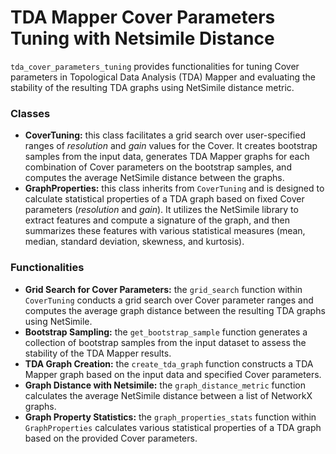 # **TDA Mapper Cover Parameters Tuning with Netsimile Distance**
`tda_cover_parameters_tuning` provides functionalities for tuning Cover parameters in Topological Data Analysis (TDA) Mapper and evaluating the stability of the resulting TDA graphs using NetSimile distance metric.

### **Classes**
- **CoverTuning:** this class facilitates a grid search over user-specified ranges of _resolution_ and _gain_ values for the Cover. It creates bootstrap samples from the input data, generates TDA Mapper graphs for each combination of Cover parameters on the bootstrap samples, and computes the average NetSimile distance between the graphs.
- **GraphProperties:** this class inherits from `CoverTuning` and is designed to calculate statistical properties of a TDA graph based on fixed Cover parameters (_resolution_ and _gain_). It utilizes the NetSimile library to extract features and compute a signature of the graph, and then summarizes these features with various statistical measures (mean, median, standard deviation, skewness, and kurtosis).

### **Functionalities**
- **Grid Search for Cover Parameters:** the `grid_search` function within `CoverTuning` conducts a grid search over Cover parameter ranges and computes the average graph distance between the resulting TDA graphs using NetSimile.
- **Bootstrap Sampling:** the `get_bootstrap_sample` function generates a collection of bootstrap samples from the input dataset to assess the stability of the TDA Mapper results.
- **TDA Graph Creation:** the `create_tda_graph` function constructs a TDA Mapper graph based on the input data and specified Cover parameters.
- **Graph Distance with Netsimile:** the `graph_distance_metric` function calculates the average NetSimile distance between a list of NetworkX graphs.
- **Graph Property Statistics:** the `graph_properties_stats` function within `GraphProperties` calculates various statistical properties of a TDA graph based on the provided Cover parameters.
